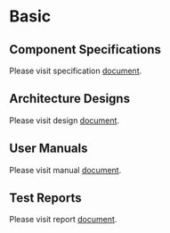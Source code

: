 # Basic

## Component Specifications

Please visit specification [document](./specs/basic.md).

## Architecture Designs

Please visit design [document](./designs/basic.md).

## User Manuals

Please visit manual [document](./manuals/basic.md).

## Test Reports

Please visit report [document](./reports/basic.md).

